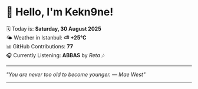 # 👋 Hello, I'm Kekn9ne!

🗓️ Today is: **Saturday, 30 August 2025**  
🌤️ Weather in Istanbul: **⛅️  +25°C**  
📊 GitHub Contributions: **77**  
🎧 Currently Listening: **ABBAS** by *Reta* 🎶

---

_"You are never too old to become younger. — *Mae West*"_

---
